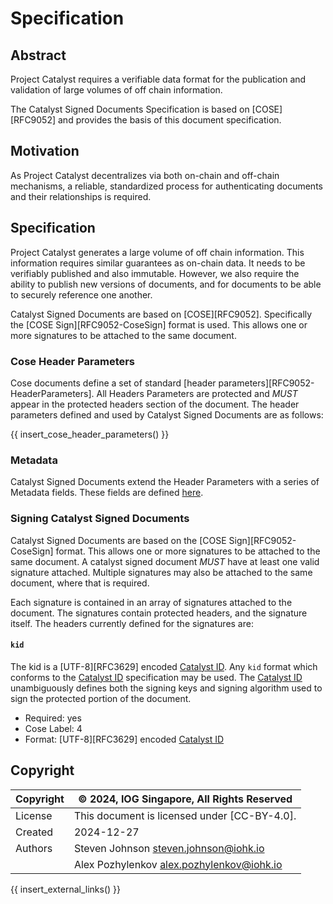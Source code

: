 # Specification

<!-- Links are autogenerated, so this can not be validated before macro expansion -->
<!-- markdownlint-disable MD052 -->

## Abstract

Project Catalyst requires a verifiable data format for the publication and validation of
large volumes of off chain information.

The Catalyst Signed Documents Specification is based on [COSE][RFC9052]
and provides the basis of this document specification.

## Motivation

As Project Catalyst decentralizes via both on-chain and off-chain mechanisms, a reliable,
standardized process for authenticating documents and their relationships is required.

## Specification

Project Catalyst generates a large volume of off chain information.
This information requires similar guarantees as on-chain data.
It needs to be verifiably published and also immutable.
However, we also require the ability to publish new versions of documents,
and for documents to be able to securely reference one another.

Catalyst Signed Documents are based on [COSE][RFC9052].
Specifically the [COSE Sign][RFC9052-CoseSign] format is used.
This allows one or more signatures to be attached to the same document.

### Cose Header Parameters

Cose documents define a set of standard [header parameters][RFC9052-HeaderParameters].
All Headers Parameters are protected and *MUST* appear in the protected headers section of the document.
The header parameters defined and used by Catalyst Signed Documents are as follows:

{{ insert_cose_header_parameters() }}

### Metadata

Catalyst Signed Documents extend the Header Parameters with a series of Metadata fields.
These fields are defined [here](./meta.md).

### Signing Catalyst Signed Documents

Catalyst Signed Documents are based on the [COSE Sign][RFC9052-CoseSign] format.
This allows one or more signatures to be attached to the same document.
A catalyst signed document *MUST* have at least one valid signature attached.
Multiple signatures may also be attached to the same document, where that is required.

Each signature is contained in an array of signatures attached to the document.
The signatures contain protected headers, and the signature itself.
The headers currently defined for the signatures are:

#### `kid`

The kid is a [UTF-8][RFC3629] encoded [Catalyst ID].
Any `kid` format which conforms to the [Catalyst ID] specification may be used.
The [Catalyst ID] unambiguously defines both the signing keys and signing algorithm used to sign the protected portion of the document.

* Required: yes
* Cose Label: 4
* Format: [UTF-8][RFC3629] encoded [Catalyst ID]

## Copyright


| Copyright | :copyright: 2024, IOG Singapore, All Rights Reserved |
| --- | --- |
| License | This document is licensed under [CC-BY-4.0].    |
| Created |  2024-12-27 |
| Authors |  Steven Johnson <steven.johnson@iohk.io> |
|   |  Alex Pozhylenkov <alex.pozhylenkov@iohk.io> |

{{ insert_external_links() }}

<!-- ONLY define document relative links here.  External links MUST come from the specification. -->
[Catalyst ID]: ../rbac_id_uri/catalyst-id-uri.md